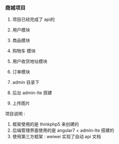 ### 商城项目  
1. 项目已经完成了 api的  
1. 用户模块 
2. 商品模块 
3. 购物车 模块 
4. 用户收货地址模块 
5. 订单模块

2. admin 目录下 
1. 后台 admin-lte 搭建
2. 上传图片


项目说明 : 
1. 框架使用的是 thinkphp5 来创建的 
2. 后端管理界面使用的是 angular7  + admin-lte 搭建的
3. 使用第三方框架 : weiwei 实现了自动 api 文档  
